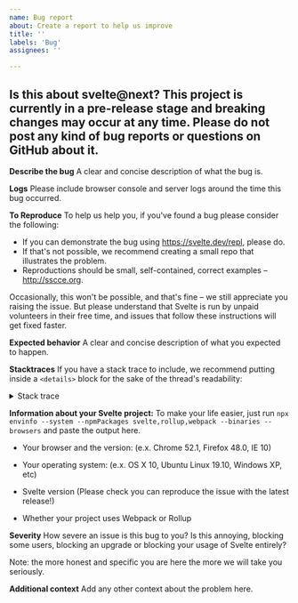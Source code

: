 ```yaml
---
name: Bug report
about: Create a report to help us improve
title: ''
labels: 'Bug'
assignees: ''

---
```


## Is this about svelte@next? This project is currently in a pre-release stage and breaking changes may occur at any time. Please do not post any kind of bug reports or questions on GitHub about it.

**Describe the bug**
A clear and concise description of what the bug is.

**Logs**
Please include browser console and server logs around the time this bug occurred.

**To Reproduce**
To help us help you, if you've found a bug please consider the following:

* If you can demonstrate the bug using https://svelte.dev/repl, please do.
* If that's not possible, we recommend creating a small repo that illustrates the problem.
* Reproductions should be small, self-contained, correct examples – http://sscce.org.

Occasionally, this won't be possible, and that's fine – we still appreciate you raising the issue. But please understand that Svelte is run by unpaid volunteers in their free time, and issues that follow these instructions will get fixed faster.

**Expected behavior**
A clear and concise description of what you expected to happen.

**Stacktraces**
If you have a stack trace to include, we recommend putting inside a `<details>` block for the sake of the thread's readability:

<details>
  <summary>Stack trace</summary>

  Stack trace goes here...
</details>

**Information about your Svelte project:**
To make your life easier, just run `npx envinfo --system --npmPackages svelte,rollup,webpack --binaries --browsers` and paste the output here.

- Your browser and the version: (e.x. Chrome 52.1, Firefox 48.0, IE 10)

- Your operating system: (e.x. OS X 10, Ubuntu Linux 19.10, Windows XP, etc)

- Svelte version (Please check you can reproduce the issue with the latest release!)

- Whether your project uses Webpack or Rollup

**Severity**
How severe an issue is this bug to you? Is this annoying, blocking some users, blocking an upgrade or blocking your usage of Svelte entirely?

Note: the more honest and specific you are here the more we will take you seriously.

**Additional context**
Add any other context about the problem here.
